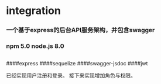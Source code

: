 # integration
### 一个基于express的后台API服务架构，并包含swagger
### npm  5.0 node.js 8.0

##
####express
####sequelize
####swagger-jsdoc
####jwt

已经实现用户注册和登录。
接下来实现增加角色与权限。





